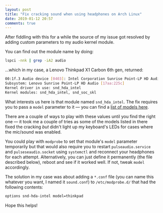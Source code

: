 ```yaml
---
layout: post
title: "Fix cracking sound when using headphones on Arch Linux"
date: 2019-01-12 20:57
comments: true
---
```


After fiddling with this for a while the source of my issue got resolved by adding custom parameters to my audio kernel module.

You can find out the module name by doing:

```bash
lspci -nnk | grep -iA2 audio
```

...which in my case, a Lenovo Thinkpad X1 Carbon 6th gen, returned:

```bash
00:1f.3 Audio device [0403]: Intel Corporation Sunrise Point-LP HD Audio [8086:9d71] (rev 21)
Subsystem: Lenovo Sunrise Point-LP HD Audio [17aa:225c]
Kernel driver in use: snd_hda_intel
Kernel modules: snd_hda_intel, snd_soc_skl
```

What interests us here is that module named `snd_hda_intel`. The fix requires you to pass a `model` parameter to it —
you can find a [list of models here](http://git.alsa-project.org/?p=alsa-kernel.git;a=blob;f=Documentation/sound/alsa/HD-Audio-Models.txt;hb=HEAD).

There are a couple of ways to play with these values until you find the right one — it took me a couple of tries as some of the models listed in there fixed
the cracking _but_ didn't light up my keyboard's LEDs for cases where the mic/sound was enabled.

You could play with `modprobe` to set that module's `model` parameter temporarily but that would also require you to restart `pulseaudio.service` and `pulseseaudio.socket`
using `systemctl` and reconnect your headphones for each attempt. Alternatively, you can just define it permanently (the file described below), reboot and see if it worked well.
If not, tweak `model` accordingly.

The solution in my case was about adding a `*.conf` file (you can name this whatever you want, I named it `sound.conf`) to `/etc/modprobe.d/` that had the following contents:

```bash
options snd-hda-intel model=thinkpad
```

Hope this helps!
